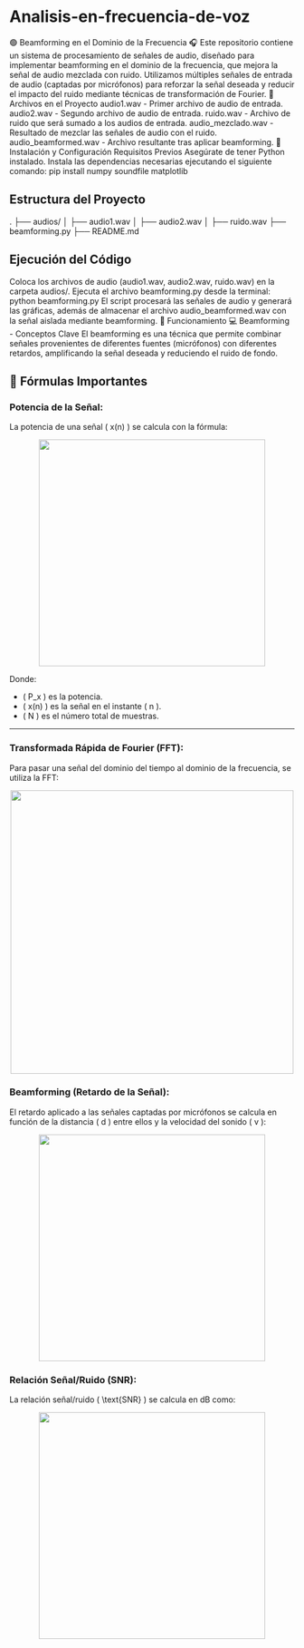 # Analisis-en-frecuencia-de-voz
🟢 Beamforming en el Dominio de la Frecuencia 🎧
Este repositorio contiene un sistema de procesamiento de señales de audio, diseñado para implementar beamforming en el dominio de la frecuencia, que mejora la señal de audio mezclada con ruido. Utilizamos múltiples señales de entrada de audio (captadas por micrófonos) para reforzar la señal deseada y reducir el impacto del ruido mediante técnicas de transformación de Fourier.
📂 Archivos en el Proyecto
audio1.wav - Primer archivo de audio de entrada.
audio2.wav - Segundo archivo de audio de entrada.
ruido.wav - Archivo de ruido que será sumado a los audios de entrada.
audio_mezclado.wav - Resultado de mezclar las señales de audio con el ruido.
audio_beamformed.wav - Archivo resultante tras aplicar beamforming.
🚀 Instalación y Configuración
Requisitos Previos
Asegúrate de tener Python instalado. Instala las dependencias necesarias ejecutando el siguiente comando:
pip install numpy soundfile matplotlib
## Estructura del Proyecto
.
├── audios/
│   ├── audio1.wav
│   ├── audio2.wav
│   ├── ruido.wav
├── beamforming.py
├── README.md
## Ejecución del Código
Coloca los archivos de audio (audio1.wav, audio2.wav, ruido.wav) en la carpeta audios/.
Ejecuta el archivo beamforming.py desde la terminal:
python beamforming.py
El script procesará las señales de audio y generará las gráficas, además de almacenar el archivo audio_beamformed.wav con la señal aislada mediante beamforming.
🔧 Funcionamiento
💻 Beamforming - Conceptos Clave
El beamforming es una técnica que permite combinar señales provenientes de diferentes fuentes (micrófonos) con diferentes retardos, amplificando la señal deseada y reduciendo el ruido de fondo.

## 🧮 Fórmulas Importantes

### Potencia de la Señal:
La potencia de una señal \( x(n) \) se calcula con la fórmula:

<div align="center">
  <img src="https://github.com/user-attachments/assets/469cbc91-d496-480f-96cf-6203e27ecb28" width="400">
</div>

Donde:

- \( P_x \) es la potencia.
- \( x(n) \) es la señal en el instante \( n \).
- \( N \) es el número total de muestras.

---

### Transformada Rápida de Fourier (FFT):
Para pasar una señal del dominio del tiempo al dominio de la frecuencia, se utiliza la FFT:

<div align="center">
  <img src="https://github.com/user-attachments/assets/bed3d240-8288-4c17-b333-34b90f550fc6" width="500">
</div>

### Beamforming (Retardo de la Señal):
El retardo aplicado a las señales captadas por micrófonos se calcula en función de la distancia \( d \) entre ellos y la velocidad del sonido \( v \):

<div align="center">
  <img src="https://github.com/user-attachments/assets/4fb54c1e-8170-474b-a2ab-9179cabf4c27" width="400">
</div>

### Relación Señal/Ruido (SNR):
La relación señal/ruido \( \text{SNR} \) se calcula en dB como:

<div align="center">
  <img src="https://github.com/user-attachments/assets/457f5a19-12d1-4020-a981-3234372344a8" width="400">
</div>


